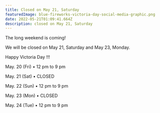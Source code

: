 ```yaml
---
title: Closed on May 21, Saturday
featuredImage: blue-fireworks-victoria-day-social-media-graphic.png
date: 2022-05-21T01:09:41.664Z
description: closed on May 21, Saturday
---
```

<!--StartFragment-->

The long weekend is coming!

We will be closed on May 21, Saturday and May 23, Monday.

Happy Victoria Day !!!

May. 20 (Fri) • 12 pm to 9 pm

May. 21 (Sat) • CLOSED

May. 22 (Sun) • 12 pm to 9 pm

May. 23 (Mon) • CLOSED

May. 24 (Tue) • 12 pm to 9 pm

<!--EndFragment-->